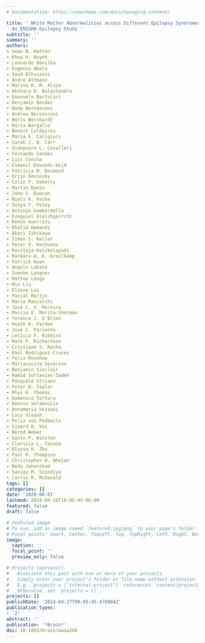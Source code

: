 ```yaml
---
# Documentation: https://wowchemy.com/docs/managing-content/

title: ' White Matter Abnormalities across Different Epilepsy Syndromes in Adults:
  An ENIGMA-Epilepsy Study '
subtitle: ''
summary: ''
authors:
- Sean N. Hatton
- Khoa H. Huynh
- Leonardo Bonilha
- Eugenio Abela
- Saud Alhusaini
- Andre Altmann
- Marina K. M. Alvim
- Akshara R. Balachandra
- Emanuele Bartolini
- Benjamin Bender
- Neda Bernasconi
- Andrea Bernasconi
- Boris Bernhardt
- Núria Bargallo
- Benoit Caldairou
- Maria E. Caligiuri
- Sarah J. A. Carr
- Gianpiero L. Cavalleri
- Fernando Cendes
- Luis Concha
- Esmaeil Davoodi-bojd
- Patricia M. Desmond
- Orrin Devinsky
- Colin P. Doherty
- Martin Domin
- John S. Duncan
- Niels K. Focke
- Sonya F. Foley
- Antonio Gambardella
- Ezequiel Gleichgerrcht
- Renzo Guerrini
- Khalid Hamandi
- Akari Ishikawa
- Simon S. Keller
- Peter V. Kochunov
- Raviteja Kotikalapudi
- Barbara A. K. Kreilkamp
- Patrick Kwan
- Angelo Labate
- Soenke Langner
- Matteo Lenge
- Min Liu
- Elaine Lui
- Pascal Martin
- Mario Mascalchi
- José C. V. Moreira
- Marcia E. Morita-Sherman
- Terence J. O'Brien
- Heath R. Pardoe
- José C. Pariente
- Letícia F. Ribeiro
- Mark P. Richardson
- Cristiane S. Rocha
- Raúl Rodr\ǵuez-Cruces
- Felix Rosenow
- Mariasavina Severino
- Benjamin Sinclair
- Hamid Soltanian-Zadeh
- Pasquale Striano
- Peter N. Taylor
- Rhys H. Thomas
- Domenico Tortora
- Dennis Velakoulis
- Annamaria Vezzani
- Lucy Vivash
- Felix von Podewils
- Sjoerd B. Vos
- Bernd Weber
- Gavin P. Winston
- Clarissa L. Yasuda
- Alyssa H. Zhu
- Paul M. Thompson
- Christopher D. Whelan
- Neda Jahanshad
- Sanjay M. Sisodiya
- Carrie R. McDonald
tags: []
categories: []
date: '2020-08-01'
lastmod: 2024-04-26T18:05:45-06:00
featured: false
draft: false

# Featured image
# To use, add an image named `featured.jpg/png` to your page's folder.
# Focal points: Smart, Center, TopLeft, Top, TopRight, Left, Right, BottomLeft, Bottom, BottomRight.
image:
  caption: ''
  focal_point: ''
  preview_only: false

# Projects (optional).
#   Associate this post with one or more of your projects.
#   Simply enter your project's folder or file name without extension.
#   E.g. `projects = ["internal-project"]` references `content/project/deep-learning/index.md`.
#   Otherwise, set `projects = []`.
projects: []
publishDate: '2024-04-27T00:05:45.478884Z'
publication_types:
- '2'
abstract: ''
publication: '*Brain*'
doi: 10.1093/brain/awaa200
---
```

